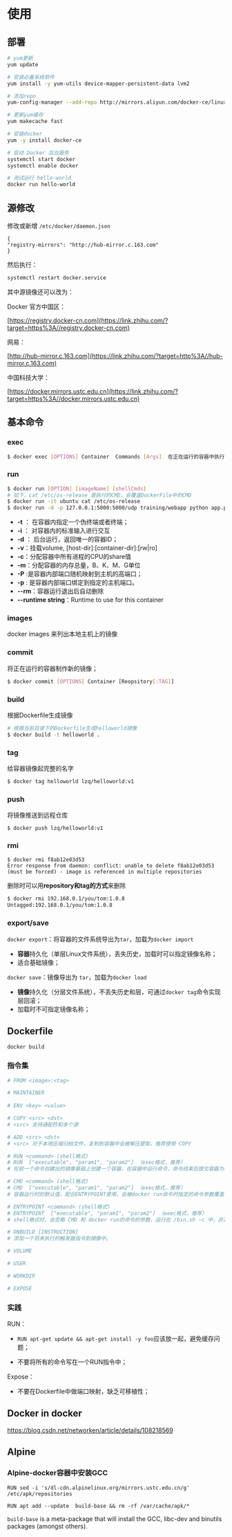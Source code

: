 # 使用

## 部署

```bash
# yum更新
yum update

# 安装必备系统软件
yum install -y yum-utils device-mapper-persistent-data lvm2

# 添加repo
yum-config-manager --add-repo http://mirrors.aliyun.com/docker-ce/linux/centos/docker-ce.repo

# 更新yum缓存
yum makecache fast

# 安装docker
yum -y install docker-ce

# 启动 Docker 后台服务
systemctl start docker
systemctl enable docker

# 测试运行 hello-world
docker run hello-world
```



## 源修改

修改或新增 `/etc/docker/daemon.json`

```text
{
"registry-mirrors": "http://hub-mirror.c.163.com"
}
```

然后执行：

```bash
systemctl restart docker.service
```

其中源镜像还可以改为：

Docker 官方中国区：

[https://registry.docker-cn.com](https://link.zhihu.com/?target=https%3A//registry.docker-cn.com)

网易：

[http://hub-mirror.c.163.com](https://link.zhihu.com/?target=http%3A//hub-mirror.c.163.com)

中国科技大学：

[https://docker.mirrors.ustc.edu.cn](https://link.zhihu.com/?target=https%3A//docker.mirrors.ustc.edu.cn)



## 基本命令

### exec

```bash
$ docker exec [OPTIONS] Container  Commands [Args]  在正在运行的容器中执行命令
```

### run

```bash
$ docker run [OPTION] [imageName] [shellCmds]
# 如下，cat /etc/os-release 是执行的CMD，会覆盖DockerFile中的CMD
$ docker run -it ubuntu cat /etc/os-release
$ docker run -d -p 127.0.0.1:5000:5000/udp training/webapp python app.py
```

- **-t** ： 在容器内指定一个伪终端或者终端；  
- **-i** ： 对容器内的标准输入进行交互
- **-d** ： 后台运行，返回唯一的容器ID；     
- **-v**：挂载volume,     [host-dir]:[container-dir]:[rw|ro]
- **-c**：分配容器中所有进程的CPU的share值  
- **-m**：分配容器的内存总量，B、K、M、G单位
- **-P** :是容器内部端口随机映射到主机的高端口；    
- **-p** : 是容器内部端口绑定到指定的主机端口。
- **--rm**：容器运行退出后自动删除
- **--runtime string**：Runtime to use for this container

### images

docker images 来列出本地主机上的镜像

### commit

将正在运行的容器制作新的镜像；

```bash
$ docker commit [OPTIONS] Container [Reopsitory[:TAG]]
```

### build

根据Dockerfile生成镜像

```bash
# 根据当前目录下的Dockerfile生成helloworld镜像
$ docker build -t helloworld .
```

### tag

给容器镜像起完整的名字

```bash
$ docker tag helloworld lzq/helloworld:v1
```

### push

将镜像推送到远程仓库

```
$ docker push lzq/helloworld:v1
```



### rmi

```shell
$ docker rmi f8ab12e03d53
Error response from daemon: conflict: unable to delete f8ab12e03d53 (must be forced) - image is referenced in multiple repositories
```

删除时可以用**repository和tag的方式**来删除

```bash
$ docker rmi 192.168.0.1/you/tom:1.0.8
Untagged:192.168.0.1/you/tom:1.0.8
```



### export/save

`docker export`：将容器的文件系统导出为`tar`，加载为`docker import`

- **容器**持久化（单层Linux文件系统），丢失历史，加载时可以指定镜像名称；
- 适合基础镜像；

`docker save`：镜像导出为 `tar`，加载为`docker load`

- **镜像**持久化（分层文件系统），不丢失历史和层，可通过`docker tag`命令实现层回滚；
- 加载时不可指定镜像名称；





## Dockerfile

`docker build `

### 指令集

```dockerfile
# FROM <image>:<tag>

# MAINTAINER 
 
# ENV <key> <value>

# COPY <src> <dst>
# <src> 支持通配符和多个源

# ADD <src> <dst>
# <src> 对于本地压缩归档文件，复制到容器中会被解压提取，推荐使用 COPY

# RUN <command> (shell格式)
# RUN  ["executable", "param1", "param2"] （exec格式，推荐）
# 在前一个命令创建出的镜像基础上创建一个容器，在容器中运行命令，命令结束后提交容器为新镜像

# CMD <command> (shell格式)
# CMD  ["executable", "param1", "param2"] （exec格式，推荐）
# 容器运行时的默认值，配合ENTRYPOINT使用，会被docker run命令时指定的命令参数覆盖

# ENTRYPOINT <command> (shell格式)
# ENTRYPOINT  ["executable", "param1", "param2"] （exec格式，推荐）
# shell格式时，会忽略 CMD 和 docker run的命令的参数，运行在 /bin.sh -c 中，非1号进程

# ONBUILD [INSTRUCTION]
# 添加一个将来执行的触发器指令到镜像中。

# VOLUME

# USER

# WORKDIR

# EXPOSE
```



### 实践

RUN：

- `RUN apt-get update && apt-get install -y foo`应该放一起，避免缓存问题；

- 不要将所有的命令写在一个RUN指令中；

Expose：

- 不要在Dockerfile中做端口映射，缺乏可移植性；



## Docker in docker

https://blog.csdn.net/networken/article/details/108218569



## Alpine

### Alpine-docker容器中安装GCC

```shell
RUN sed -i 's/dl-cdn.alpinelinux.org/mirrors.ustc.edu.cn/g' /etc/apk/repositories

RUN apt add --update  build-base && rm -rf /var/cache/apk/*

```

`build-base` is a meta-package that will install the GCC, libc-dev and binutils packages (amongst others).
